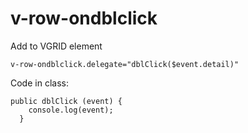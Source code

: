 # v-row-ondblclick

Add to VGRID element

```text
v-row-ondblclick.delegate="dblClick($event.detail)"
```

Code in class:

```text
public dblClick (event) {
    console.log(event);
  }
```

